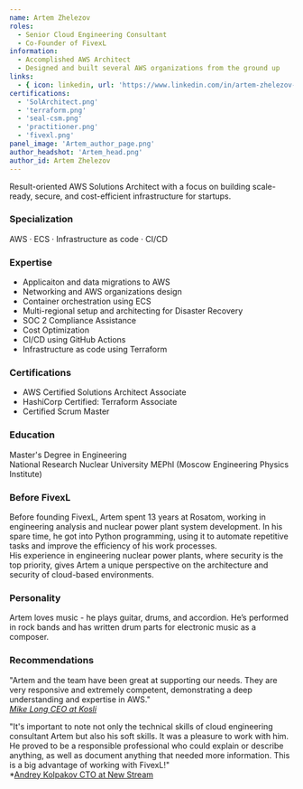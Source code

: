 ```yaml
---
name: Artem Zhelezov
roles:
  - Senior Cloud Engineering Consultant 
  - Co-Founder of FivexL
information:
  - Accomplished AWS Architect
  - Designed and built several AWS organizations from the ground up
links:
  - { icon: linkedin, url: 'https://www.linkedin.com/in/artem-zhelezov-70228093/' }
certifications:
  - 'SolArchitect.png'
  - 'terraform.png'
  - 'seal-csm.png'
  - 'practitioner.png'
  - 'fivexl.png'  
panel_image: 'Artem_author_page.png'
author_headshot: 'Artem_head.png'
author_id: Artem Zhelezov
---
```

Result-oriented AWS Solutions Architect with a focus on building scale-ready, secure, and cost-efficient infrastructure for startups. 

### Specialization
AWS · ECS · Infrastructure as code · CI/CD

### Expertise
* Applicaiton and data migrations to AWS
* Networking and AWS organizations design
* Container orchestration using ECS
* Multi-regional setup and architecting for Disaster Recovery
* SOC 2 Compliance Assistance
* Cost Optimization
* CI/CD using GitHub Actions
* Infrastructure as code using Terraform

### Certifications
* AWS Certified Solutions Architect Associate
* HashiCorp Certified: Terraform Associate
* Certified Scrum Master

### Education
Master's Degree in Engineering  
National Research Nuclear University MEPhI (Moscow Engineering Physics Institute)

### Before FivexL
Before founding FivexL, Artem spent 13 years at Rosatom, working in engineering analysis and nuclear power plant system development.  In his spare time, he got into Python programming, using it to automate repetitive tasks and improve the efficiency of his work processes.  
His experience in engineering nuclear power plants, where security is the top priority, gives Artem a unique perspective on the architecture and security of cloud-based environments.

### Personality
Artem loves music - he plays guitar, drums, and accordion. He’s performed in rock bands and has written drum parts for electronic music as a composer.

### Recommendations
"Artem and the team have been great at supporting our needs. They are very responsive and extremely competent, demonstrating a deep understanding and expertise in AWS."  
*[Mike Long CEO at Kosli](https://fivexl.io/case-studies/kosli-case-study/)*  
  
"It's important to note not only the technical skills of cloud engineering consultant Artem but also his soft skills. It was a pleasure to work with him. He proved to be a responsible professional who could explain or describe anything, as well as document anything that needed more information. This is a big advantage of working with FivexL!"  
*[Andrey Kolpakov CTO at New Stream](https://fivexl.io/case-studies/new-stream-case-study/)
